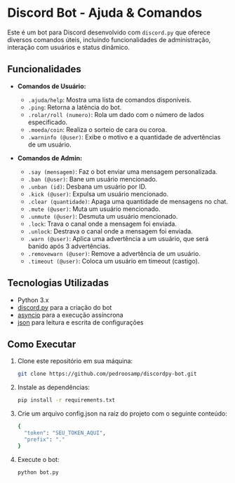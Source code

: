 # Discord Bot - Ajuda & Comandos

Este é um bot para Discord desenvolvido com `discord.py` que oferece diversos comandos úteis, incluindo funcionalidades de administração, interação com usuários e status dinâmico.

## Funcionalidades

- **Comandos de Usuário:**
  - `.ajuda/help`: Mostra uma lista de comandos disponíveis.
  - `.ping`: Retorna a latência do bot.
  - `.rolar/roll (numero)`: Rola um dado com o número de lados especificado.
  - `.moeda/coin`: Realiza o sorteio de cara ou coroa.
  - `.warninfo (@user)`: Exibe o motivo e a quantidade de advertências de um usuário.

- **Comandos de Admin:**
  - `.say (mensagem)`: Faz o bot enviar uma mensagem personalizada.
  - `.ban (@user)`: Bane um usuário mencionado.
  - `.unban (id)`: Desbana um usuário por ID.
  - `.kick (@user)`: Expulsa um usuário mencionado.
  - `.clear (quantidade)`: Apaga uma quantidade de mensagens no chat.
  - `.mute (@user)`: Muta um usuário mencionado.
  - `.unmute (@user)`: Desmuta um usuário mencionado.
  - `.lock`: Trava o canal onde a mensagem foi enviada.
  - `.unlock`: Destrava o canal onde a mensagem foi enviada.
  - `.warn (@user)`: Aplica uma advertência a um usuário, que será banido após 3 advertências.
  - `.removewarn (@user)`: Remove a advertência de um usuário.
  - `.timeout (@user)`: Coloca um usuário em timeout (castigo).

## Tecnologias Utilizadas

- Python 3.x
- [discord.py](https://discordpy.readthedocs.io/en/stable/) para a criação do bot
- [asyncio](https://docs.python.org/3/library/asyncio.html) para a execução assíncrona
- [json](https://docs.python.org/3/library/json.html) para leitura e escrita de configurações

## Como Executar

1. Clone este repositório em sua máquina:
   ```bash
   git clone https://github.com/pedroosamp/discordpy-bot.git
2. Instale as dependências:
   ```bash
   pip install -r requirements.txt
4. Crie um arquivo config.json na raiz do projeto com o seguinte conteúdo:
   ```bash
   {
     "token": "SEU_TOKEN_AQUI",
     "prefix": "."
   }
6. Execute o bot:
   ```bash
   python bot.py
